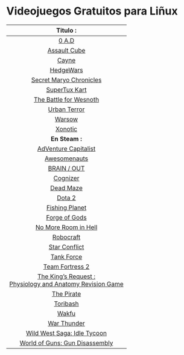 Videojuegos Gratuitos para Liñux
=============================

|   **Titulo :**   |
|:----------:|
|[0 A.D](https://play0ad.com/)|
|[Assault Cube](https://assault.cubers.net/)|
|[Cayne](https://www.gog.com/game/cayne)|
|[HedgeWars](https://www.hedgewars.org/)|
|[Secret Maryo Chronicles](http://www.secretmaryo.org/)|
|[SuperTux Kart](https://supertuxkart.net/Main_Page)|
|[The Battle for Wesnoth](https://wesnoth.org/)|
|[Urban Terror](https://www.urbanterror.info/home/)|
|[Warsow](https://warsow.net/)|
|[Xonotic](http://www.xonotic.org/)|
|    **En Steam :**   |
|[AdVenture Capitalist](https://store.steampowered.com/app/346900/AdVenture_Capitalist/)|
|[Awesomenauts](https://store.steampowered.com/app/204300/Awesomenauts__the_2D_moba/)|
|[BRAIN / OUT](https://store.steampowered.com/app/578310/BRAIN__OUT/)|
|[Cognizer](https://store.steampowered.com/app/711690/Cognizer/)|
|[Dead Maze](https://store.steampowered.com/app/667890/Dead_Maze/)|
|[Dota 2](https://store.steampowered.com/app/570/Dota_2/)|
|[Fishing Planet](https://store.steampowered.com/app/380600/Fishing_Planet/)|
|[Forge of Gods](https://store.steampowered.com/app/461910/Forge_of_Gods_RPG/)|
|[No More Room in Hell](https://store.steampowered.com/app/224260/No_More_Room_in_Hell/)|
|[Robocraft](https://store.steampowered.com/app/301520/Robocraft/)|
|[Star Conflict](https://store.steampowered.com/app/212070/Star_Conflict/)|
|[Tank Force](https://store.steampowered.com/app/604500/Tank_Force/)|
|[Team Fortress 2](https://store.steampowered.com/app/440/Team_Fortress_2/)|
|[The King’s Request : <br> Physiology and Anatomy Revision Game](https://store.steampowered.com/app/873230/The_Kings_Request_Physiology_and_Anatomy_Revision_Game/)|
|[The Pirate](https://store.steampowered.com/app/512470/?snr=1_5_9__205)|
|[Toribash](https://store.steampowered.com/app/248570/Toribash/)|
|[Wakfu](https://store.steampowered.com/app/215080/WAKFU/)|
|[War Thunder](https://store.steampowered.com/app/236390/War_Thunder/)|
|[Wild West Saga: Idle Tycoon](https://store.steampowered.com/app/842150/Wild_West_Saga_Idle_Tycoon/)|
|[World of Guns: Gun Disassembly](https://store.steampowered.com/app/262410/World_of_Guns_Gun_Disassembly/)|
